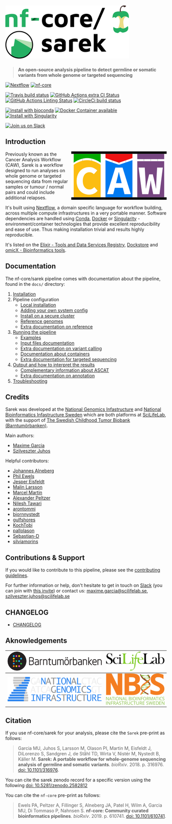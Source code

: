 # [![Sarek](docs/images/nf-core_sarek_logo.png "Sarek")](https://sarek.scilifelab.se/)

> **An open-source analysis pipeline to detect germline or somatic variants from whole genome or targeted sequencing**

[![Nextflow](https://img.shields.io/badge/nextflow-%E2%89%A519.04.0-brightgreen.svg)](https://www.nextflow.io/)
[![nf-core](https://img.shields.io/badge/nf--core-pipeline-brightgreen.svg)](https://nf-co.re/)

[![Travis build status](https://img.shields.io/travis/nf-core/sarek.svg)](https://travis-ci.com/nf-core/sarek/)
[![GitHub Actions extra CI Status](https://github.com/nf-core/sarek/workflows/sarek%20extra%20CI/badge.svg)](https://github.com/nf-core/sarek/actions)
[![GitHub Actions Linting Status](https://github.com/nf-core/sarek/workflows/sarek%20linting/badge.svg)](https://github.com/nf-core/sarek/actions)
[![CircleCi build status](https://img.shields.io/circleci/project/github/nf-core/sarek.svg)](https://circleci.com/gh/nf-core/sarek/)

[![install with bioconda](https://img.shields.io/badge/install%20with-bioconda-brightgreen.svg)](http://bioconda.github.io/)
[![Docker Container available](https://img.shields.io/docker/automated/nfcore/sarek.svg)](https://hub.docker.com/r/nfcore/sarek/)
[![Install with Singularity](https://img.shields.io/badge/use%20with-singularity-purple.svg)](https://www.sylabs.io/docs/)

[![Join us on Slack](https://img.shields.io/badge/slack-nfcore/sarek-blue.svg)](https://nfcore.slack.com/messages/CGFUX04HZ/)


## Introduction

<img align="right" title="CAW" src="/docs/images/CAW_logo.png">

Previously known as the Cancer Analysis Workflow (CAW),
Sarek is a workflow designed to run analyses on whole genome or targeted sequencing data from regular samples or tumour / normal pairs and could include additional relapses.

It's built using [Nextflow](https://www.nextflow.io),
a domain specific language for workflow building,
across multiple compute infrastructures in a very portable manner.
Software dependencies are handled using [Conda](https://conda.io/), [Docker](https://www.docker.com) or [Singularity](https://www.sylabs.io/singularity/) - environment/container technologies that provide excellent reproducibility and ease of use.
Thus making installation trivial and results highly reproducible.

It's listed on the [Elixir - Tools and Data Services Registry](https://bio.tools/Sarek), [Dockstore](https://dockstore.org/workflows/github.com/SciLifeLab/Sarek/) and [omicX - Bioinformatics tools](https://omictools.com/sarek-tool).

## Documentation

The nf-core/sarek pipeline comes with documentation about the pipeline, found in the `docs/` directory:

1. [Installation](https://nf-co.re/usage/installation)
2. Pipeline configuration
    * [Local installation](https://nf-co.re/usage/local_installation)
    * [Adding your own system config](https://nf-co.re/usage/adding_own_config)
    * [Install on a secure cluster](docs/install_bianca.md)
    * [Reference genomes](https://nf-co.re/usage/reference_genomes)
    * [Extra documentation on reference](docs/reference.md)
3. [Running the pipeline](docs/usage.md)
    * [Examples](docs/use_cases.md)
    * [Input files documentation](docs/input.md)
    * [Extra documentation on variant calling](docs/variantcalling.md)
    * [Documentation about containers](docs/containers.md)
    * [Extra documentation for targeted sequencing](docs/targetseq.md)
4. [Output and how to interpret the results](docs/output.md)
    * [Complementary information about ASCAT](docs/ascat.md)
    * [Extra documentation on annotation](docs/annotation.md)
5. [Troubleshooting](https://nf-co.re/usage/troubleshooting)

## Credits

Sarek was developed at the [National Genomics Infastructure](https://ngisweden.scilifelab.se) and [National Bioinformatics Infastructure Sweden](https://nbis.se) which are both platforms at [SciLifeLab](https://scilifelab.se), with the support of [The Swedish Childhood Tumor Biobank (Barntumörbanken)](ttps://ki.se/forskning/barntumorbanken-0).

Main authors:

* [Maxime Garcia](https://github.com/MaxUlysse)
* [Szilveszter Juhos](https://github.com/szilvajuhos)

Helpful contributors:

* [Johannes Alneberg](https://github.com/alneberg)
* [Phil Ewels](https://github.com/ewels)
* [Jesper Eisfeldt](https://github.com/J35P312)
* [Malin Larsson](https://github.com/malinlarsson)
* [Marcel Martin](https://github.com/marcelm)
* [Alexander Peltzer](https://github.com/apeltzer)
* [Nilesh Tawari](https://github.com/nilesh-tawari)
* [arontommi](https://github.com/arontommi)
* [bjornnystedt](https://github.com/bjornnystedt)
* [gulfshores](https://github.com/gulfshores)
* [KochTobi](https://github.com/KochTobi)
* [pallolason](https://github.com/pallolason)
* [Sebastian-D](https://github.com/Sebastian-D)
* [silviamorins](https://github.com/silviamorins)

## Contributions & Support

If you would like to contribute to this pipeline, please see the [contributing guidelines](.github/CONTRIBUTING.md).

For further information or help, don't hesitate to get in touch on [Slack](https://nfcore.slack.com/channels/sarek) (you can join with [this invite](https://nf-co.re/join/slack)) or contact us: maxime.garcia@scilifelab.se, szilveszter.juhos@scilifelab.se

## CHANGELOG

* [CHANGELOG](CHANGELOG.md)

## Aknowledgements

[![Barntumörbanken](docs/images/BTB_logo.png)](https://ki.se/forskning/barntumorbanken-0) | [![SciLifeLab](docs/images/SciLifeLab_logo.png)](https://scilifelab.se)
:-:|:-:
[![National Genomics Infrastructure](docs/images/NGI_logo.png)](https://ngisweden.scilifelab.se/) | [![National Bioinformatics Infrastructure Sweden](docs/images/NBIS_logo.png)](https://nbis.se)

## Citation

If you use nf-core/sarek for your analysis, please cite the `Sarek` pre-print as follows:
> Garcia MU, Juhos S, Larsson M, Olason PI, Martin M, Eisfeldt J, DiLorenzo S, Sandgren J, de Ståhl TD, Wirta V, Nistér M, Nystedt B, Käller M. **Sarek: A portable workflow for whole-genome sequencing analysis of germline and somatic variants**. *bioRxiv*. 2018. p. 316976. [doi: 10.1101/316976](https://www.biorxiv.org/content/10.1101/316976v1).

You can cite the sarek zenodo record for a specific version using the following [doi: 10.5281/zenodo.2582812](https://doi.org/10.5281/zenodo.2582812)

You can cite the `nf-core` pre-print as follows:
> Ewels PA, Peltzer A, Fillinger S, Alneberg JA, Patel H, Wilm A, Garcia MU, Di Tommaso P, Nahnsen S. **nf-core: Community curated bioinformatics pipelines**. *bioRxiv*. 2019. p. 610741. [doi: 10.1101/610741](https://www.biorxiv.org/content/10.1101/610741v3).
